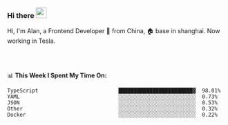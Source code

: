 ### Hi there <img src="https://media.giphy.com/media/hvRJCLFzcasrR4ia7z/giphy.gif" width="25px">

<!-- ![visitors](https://visitor-badge.glitch.me/badge?page_id=dislfyer.dislfyer) -->

Hi, I'm Alan, a Frontend Developer 🚀 from China, 🏠 base in shanghai. Now working in Tesla.

<br/>
<br/>

📊 **This Week I Spent My Time On:**


<!--START_SECTION:waka-->

```text
TypeScript                          ████████████████████████▓  98.01%
YAML                                ░░░░░░░░░░░░░░░░░░░░░░░░░  0.73%
JSON                                ░░░░░░░░░░░░░░░░░░░░░░░░░  0.53%
Other                               ░░░░░░░░░░░░░░░░░░░░░░░░░  0.32%
Docker                              ░░░░░░░░░░░░░░░░░░░░░░░░░  0.22%
```

<!--END_SECTION:waka-->

<!--
**About Me:**
 -->
